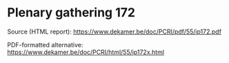 # Plenary gathering 172

Source (HTML report): https://www.dekamer.be/doc/PCRI/pdf/55/ip172.pdf

PDF-formatted alternative: https://www.dekamer.be/doc/PCRI/html/55/ip172x.html

